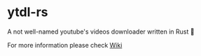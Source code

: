 # ytdl-rs
A not well-named youtube's videos downloader written in Rust 🦀

For more information please check [Wiki](https://github.com/alejandro0619/ytdl-rs/wiki)

